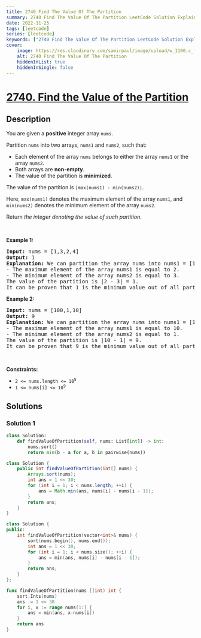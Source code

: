 ```yaml
---
title: 2740 Find The Value Of The Partition
summary: 2740 Find The Value Of The Partition LeetCode Solution Explained
date: 2022-11-25
tags: [leetcode]
series: [leetcode]
keywords: ["2740 Find The Value Of The Partition LeetCode Solution Explained in all languages", "2740 Find The Value Of The Partition", "LeetCode", "leetcode solution in Python3 C++ Java Go PHP Ruby Swift TypeScript Rust C# JavaScript C", "GeeksforGeeks", "InterviewBit", "Coding Ninjas", "HackerRank", "HackerEarth", "CodeChef", "TopCoder", "AlgoExpert", "freeCodeCamp", "Codeforces", "GitHub", "AtCoder", "Samir Paul"]
cover:
    image: https://res.cloudinary.com/samirpaul/image/upload/w_1100,c_fit,co_rgb:FFFFFF,l_text:Arial_75_bold:2740 Find The Value Of The Partition - Solution Explained/problem-solving.webp
    alt: 2740 Find The Value Of The Partition
    hiddenInList: true
    hiddenInSingle: false
---
```



# [2740. Find the Value of the Partition](https://leetcode.com/problems/find-the-value-of-the-partition)


## Description

<p>You are given a <strong>positive</strong> integer array <code>nums</code>.</p>

<p>Partition <code>nums</code> into two arrays,&nbsp;<code>nums1</code> and <code>nums2</code>, such that:</p>

<ul>
	<li>Each element of the array <code>nums</code> belongs to either the array <code>nums1</code> or the array <code>nums2</code>.</li>
	<li>Both arrays are <strong>non-empty</strong>.</li>
	<li>The value of the partition is <strong>minimized</strong>.</li>
</ul>

<p>The value of the partition is <code>|max(nums1) - min(nums2)|</code>.</p>

<p>Here, <code>max(nums1)</code> denotes the maximum element of the array <code>nums1</code>, and <code>min(nums2)</code> denotes the minimum element of the array <code>nums2</code>.</p>

<p>Return <em>the integer denoting the value of such partition</em>.</p>

<p>&nbsp;</p>
<p><strong class="example">Example 1:</strong></p>

<pre>
<strong>Input:</strong> nums = [1,3,2,4]
<strong>Output:</strong> 1
<strong>Explanation:</strong> We can partition the array nums into nums1 = [1,2] and nums2 = [3,4].
- The maximum element of the array nums1 is equal to 2.
- The minimum element of the array nums2 is equal to 3.
The value of the partition is |2 - 3| = 1. 
It can be proven that 1 is the minimum value out of all partitions.
</pre>

<p><strong class="example">Example 2:</strong></p>

<pre>
<strong>Input:</strong> nums = [100,1,10]
<strong>Output:</strong> 9
<strong>Explanation:</strong> We can partition the array nums into nums1 = [10] and nums2 = [100,1].
- The maximum element of the array nums1 is equal to 10.
- The minimum element of the array nums2 is equal to 1.
The value of the partition is |10 - 1| = 9.
It can be proven that 9 is the minimum value out of all partitions.
</pre>

<p>&nbsp;</p>
<p><strong>Constraints:</strong></p>

<ul>
	<li><code>2 &lt;= nums.length &lt;= 10<sup>5</sup></code></li>
	<li><code>1 &lt;= nums[i] &lt;= 10<sup>9</sup></code></li>
</ul>

## Solutions

### Solution 1

<!-- tabs:start -->

```python
class Solution:
    def findValueOfPartition(self, nums: List[int]) -> int:
        nums.sort()
        return min(b - a for a, b in pairwise(nums))
```

```java
class Solution {
    public int findValueOfPartition(int[] nums) {
        Arrays.sort(nums);
        int ans = 1 << 30;
        for (int i = 1; i < nums.length; ++i) {
            ans = Math.min(ans, nums[i] - nums[i - 1]);
        }
        return ans;
    }
}
```

```cpp
class Solution {
public:
    int findValueOfPartition(vector<int>& nums) {
        sort(nums.begin(), nums.end());
        int ans = 1 << 30;
        for (int i = 1; i < nums.size(); ++i) {
            ans = min(ans, nums[i] - nums[i - 1]);
        }
        return ans;
    }
};
```

```go
func findValueOfPartition(nums []int) int {
	sort.Ints(nums)
	ans := 1 << 30
	for i, x := range nums[1:] {
		ans = min(ans, x-nums[i])
	}
	return ans
}
```

<!-- tabs:end -->

<!-- end -->
